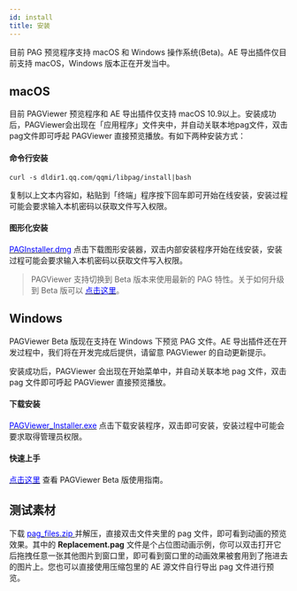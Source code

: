 ```yaml
---
id: install
title: 安装
---
```


目前 PAG 预览程序支持 macOS 和 Windows 操作系统(Beta)。AE 导出插件仅目前支持 macOS，Windows 版本正在开发当中。

## macOS
目前 PAGViewer 预览程序和 AE 导出插件仅支持 macOS 10.9以上。安装成功后，PAGViewer会出现在「应用程序」文件夹中，并自动关联本地pag文件，双击pag文件即可呼起 PAGViewer 直接预览播放。有如下两种安装方式：

#### 命令行安装

	curl -s dldir1.qq.com/qqmi/libpag/install|bash

复制以上文本内容如，粘贴到「终端」程序按下回车即可开始在线安装，安装过程可能会要求输入本机密码以获取文件写入权限。


#### 图形化安装
[<font color=blue>PAGInstaller.dmg</font>](http://dldir1.qq.com/qqmi/libpag/PAGInstaller.dmg) 点击下载图形安装器，双击内部安装程序开始在线安装，安装过程可能会要求输入本机密码以获取文件写入权限。

>PAGViewer 支持切换到 Beta 版本来使用最新的 PAG 特性。关于如何升级到 Beta 版可以 [<font color=blue>点击这里</font>](/docs/beta.html)。

## Windows
PAGViewer Beta 版现在支持在 Windows 下预览 PAG 文件。AE 导出插件还在开发过程中，我们将在开发完成后提供，请留意 PAGViewer 的自动更新提示。

安装成功后，PAGViewer 会出现在开始菜单中，并自动关联本地 pag 文件，双击 pag 文件即可呼起 PAGViewer 直接预览播放。

#### 下载安装
[<font color=blue>PAGViewer_Installer.exe</font>](https://dldir1.qq.com/qqmi/libpag/beta/PAGViewer_Installer.exe) 点击下载安装程序，双击即可安装，安装过程中可能会要求取得管理员权限。

#### 快速上手
[<font color=blue>点击这里</font>](pag-viewer.html) 查看 PAGViewer Beta 版使用指南。




## 测试素材
下载 [<font color=blue> pag_files.zip </font>](/file/pag_files.zip) 并解压，直接双击文件夹里的 pag 文件，即可看到动画的预览效果。其中的 **Replacement.pag** 文件是个占位图动画示例，你可以双击打开它后拖拽任意一张其他图片到窗口里，即可看到窗口里的动画效果被套用到了拖进去的图片上。您也可以直接使用压缩包里的 AE 源文件自行导出 pag 文件进行预览。
